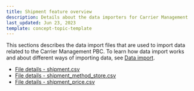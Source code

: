 ```yaml
---
title: Shipment feature overview
description: Details about the data importers for Carrier Management
last_updated: Jun 23, 2023
template: concept-topic-template
---
```

This sections describes the data import files that are used to import data related to the Carrier Management PBC. To learn how data import works and about different ways of importing data, see [Data import](/docs/scos/dev/data-import/{{page.version}}/data-import.html).



* [File details - shipment.csv](/docs/pbc/all/carrier-management/base-shop/import-data/file-details-shipment.csv.html)
* [File details - shipment_method_store.csv](/docs/pbc/all/carrier-management/base-shop/import-data/file-details-shipment-method-store.csv.html)
* [File details - shipment_price.csv](/docs/pbc/all/carrier-management/base-shop/import-data/file-details-shipment-price.csv.html)
